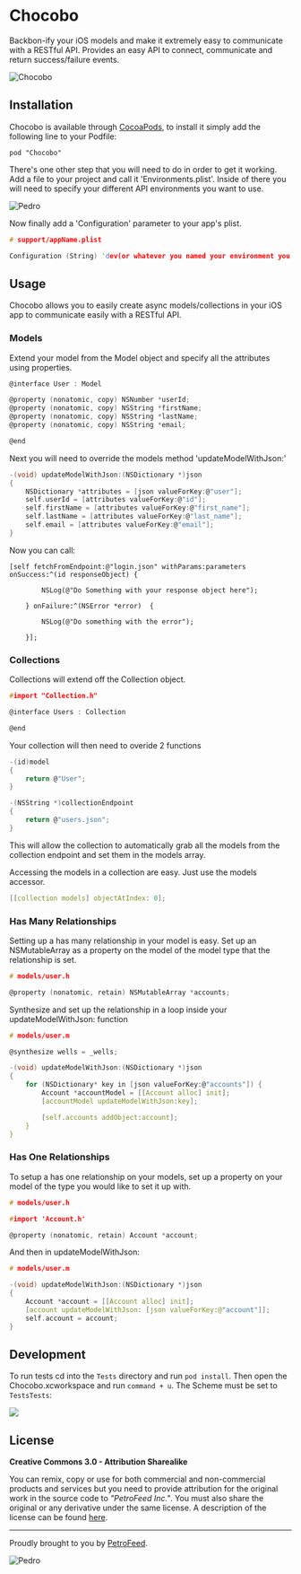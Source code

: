 # Chocobo

Backbon-ify your iOS models and make it extremely easy to communicate with a RESTful API. Provides an easy API to connect, communicate and return success/failure events.

![Chocobo](http://upload.wikimedia.org/wikipedia/en/6/67/Chocobo.png)

## Installation

Chocobo is available through [CocoaPods](http://cocoapods.org), to install
it simply add the following line to your Podfile:

    pod "Chocobo"

There's one other step that you will need to do in order to get it working. Add a file to your project and call it 'Environments.plist'. Inside of there you will need to specify your different API environments you want to use.

![Pedro](https://dl.dropboxusercontent.com/u/420961/Screen%20Shot%202013-12-05%20at%205.16.13%20PM.png)

Now finally add a 'Configuration' parameter to your app's plist.

```c
# support/appName.plist

Configuration (String) 'dev(or whatever you named your environment you want to use)'

```

## Usage

Chocobo allows you to easily create async models/collections in your iOS app to communicate easily with a RESTful API.

### Models

Extend your model from the Model object and specify all the attributes using properties.

```c
@interface User : Model

@property (nonatomic, copy) NSNumber *userId;
@property (nonatomic, copy) NSString *firstName;
@property (nonatomic, copy) NSString *lastName;
@property (nonatomic, copy) NSString *email;

@end
```

Next you will need to override the models method 'updateModelWithJson:'

```c
-(void) updateModelWithJson:(NSDictionary *)json
{
    NSDictionary *attributes = [json valueForKey:@"user"];
    self.userId = [attributes valueForKey:@"id"];
    self.firstName = [attributes valueForKey:@"first_name"];
    self.lastName = [attributes valueForKey:@"last_name"];
    self.email = [attributes valueForKey:@"email"];
}
```

Now you can call:

```
[self fetchFromEndpoint:@"login.json" withParams:parameters onSuccess:^(id responseObject) {

        NSLog(@"Do Something with your response object here");

    } onFailure:^(NSError *error)  {

        NSLog(@"Do something with the error");

    }];
```

### Collections

Collections will extend off the Collection object.

```c
#import "Collection.h"

@interface Users : Collection

@end
```

Your collection will then need to overide 2 functions

```c
-(id)model
{
    return @"User";
}

-(NSString *)collectionEndpoint
{
    return @"users.json";
}
```

This will allow the collection to automatically grab all the models from the collection
endpoint and set them in the models array.

Accessing the models in a collection are easy. Just use the models accessor.

```c
[[collection models] objectAtIndex: 0];
```

### Has Many Relationships

Setting up a has many relationship in your model is easy. Set up an NSMutableArray as a property on the
model of the model type that the relationship is set.

```c
# models/user.h

@property (nonatomic, retain) NSMutableArray *accounts;
```

Synthesize and set up the relationship in a loop inside your updateModelWithJson: function

```c
# models/user.m

@synthesize wells = _wells;

-(void) updateModelWithJson:(NSDictionary *)json
{
    for (NSDictionary* key in [json valueForKey:@"accounts"]) {
        Account *accountModel = [[Account alloc] init];
        [accountModel updateModelWithJson:key];

        [self.accounts addObject:account];
    }
}
```

### Has One Relationships

To setup a has one relationship on your models, set up a property on your model of the type you would like to set it up with.

```c
# models/user.h

#import 'Account.h'

@property (nonatomic, retain) Account *account;
```

And then in updateModelWithJson:

```c
# models/user.m

-(void) updateModelWithJson:(NSDictionary *)json
{
    Account *account = [[Account alloc] init];
    [account updateModelWithJson: [json valueForKey:@"account"]];
    self.account = account;
}
```

## Development

To run tests cd into the `Tests` directory and run `pod install`. Then open the Chocobo.xcworkspace and run `command + u`. The Scheme must be set to `TestsTests`:

![](http://i.imgur.com/X9vj8Ztl.jpg)

## License

**Creative Commons 3.0 - Attribution Sharealike**

You can remix, copy or use for both commercial and non-commercial products and services but you need to provide attribution for the original work in the source code to *"PetroFeed Inc."*. You must also share the original or any derivative under the same license. A description of the license can be found [here](http://creativecommons.org/licenses/by-sa/3.0).

---

Proudly brought to you by [PetroFeed](http://PetroFeed.com).


![Pedro](https://www.petrofeed.com/img/company/pedro.png)

